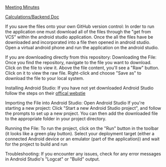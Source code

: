[Meeting Minutes](https://docs.google.com/presentation/d/1KdgBcJ44fEv6qghZ1U9QxBsIMdMlq52oRwmxUYjcXJE/edit?usp=sharing)

[Calculations/Backend Doc](https://docs.google.com/document/d/1VvMuoC1vX2b0lufa7Ic7vPDGehbZze_7CSz67wWptsk/edit?usp=sharing)

If you save the files onto your own GitHub version control:
In order to run the application one must download all of the files through the "get from VCS" within the android studio application. Once the all the files have be downloaded and incorporated into a file then opened in android studio. Open a virtual android phone and run the application on the android studio.
 
 
If you are downloading directly from this repository:
Downloading the File:
  Once you find the repository, navigate to the file you want to download.
  Click on the file to view it.
  Above the file content, you'll see a "Raw" button. Click on it to view the raw file.
  Right-click and choose "Save as" to download the file to your local system.
  
Installing Android Studio:
  If you have not yet downloaded Android Studio follow the steps on their [offical webstie](https://developer.android.com/studio)

Importing the File into Android Studio:
  Open Android Studio
  If you're starting a new project: Click "Start a new Android Studio project", and follow the prompts to set up a new project. You can then add the downloaded file to the appropriate folder in your project directory.

Running the File:
  To run the project, click on the "Run" button in the toolbar (it looks like a green play button).
  Select your deployment target (either a connected Android device or an emulator (part of the application)) and wait for the project to build and run

Troubleshooting:
  If you encounter any issues, check for any error messages in Android Studio's "Logcat" or "Build" output.
